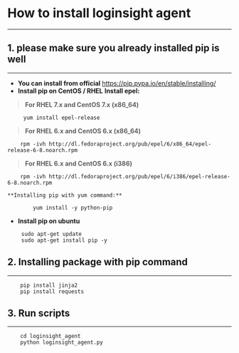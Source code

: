 **How to install loginsight agent**
===========


----------



**1. please make sure you already installed pip is well**
---------------------------------------------------------

 


----------


 - **You can install from official**
   https://pip.pypa.io/en/stable/installing/
 - **Install pip on CentOS / RHEL**
 **Install epel:**
 > **For RHEL 7.x and CentOS 7.x (x86_64)**

		 yum install epel-release

 > **For RHEL 6.x and CentOS 6.x (x86_64)**

		rpm -ivh http://dl.fedoraproject.org/pub/epel/6/x86_64/epel-release-6-8.noarch.rpm

 > **For RHEL 6.x and CentOS 6.x (i386)**

		rpm -ivh http://dl.fedoraproject.org/pub/epel/6/i386/epel-release-6-8.noarch.rpm
                     
	**Installing pip with yum command:**

			yum install -y python-pip

 - **Install pip on ubuntu** 

		sudo apt-get update
		sudo apt-get install pip -y

**2. Installing package with pip command**
----------------------


----------


		pip install jinja2
		pip install requests

**3. Run scripts**
------------------


----------
		cd loginsight_agent
		python loginsight_agent.py
